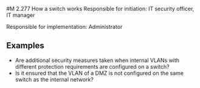 #M 2.277 How a switch works
Responsible for initiation: IT security officer, IT manager

Responsible for implementation: Administrator



## Examples 
* Are additional security measures taken when internal VLANs with different protection requirements are configured on a switch?
* Is it ensured that the VLAN of a DMZ is not configured on the same switch as the internal network?




